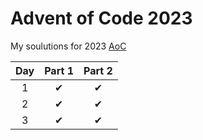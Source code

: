 # Advent of Code 2023
My soulutions for 2023 [AoC](https://adventofcode.com/)

| Day | Part 1 | Part 2 |
| :-: | :----: | :-----:|
|1|✔|✔|
|2|✔|✔|
|3|✔|✔|